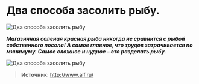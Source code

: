# Два способа засолить рыбу.

![Два способа засолить рыбу](/images/Kulinar/Zagotovki/riba_solenaya_02.jpg 'Два способа засолить рыбу')

_**Магазинная соленая красная рыба никогда не сравнится с рыбой собственного посола! А самое главное, что трудов затрачивается по минимуму. Самое сложное и нудное – это разделать рыбу.**_

![Два способа засолить рыбу](/images/Kulinar/Zagotovki/riba_solenaya_01.jpg 'Два способа засолить рыбу')

> **Источник**: http://www.aif.ru/
